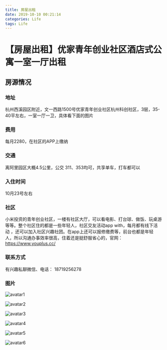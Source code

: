 ```yaml
---
title: 房屋出租
date: 2019-10-10 00:21:14
categories: Life
tags: Life
---
```

# 【房屋出租】优家青年创业社区酒店式公寓一室一厅出租
## 房源情况
### 地址
杭州西溪园区附近，文一西路1500号优家青年创业社区杭州科创社区，3层，35-40平左右，一室一厅一卫，具体看下面的图片

### 费用
每月2280，在社区的APP上缴纳

### 交通
离阿里园区大概4.5公里，公交 311、353均可，共享单车，打车都可以

### 入住时间
10月23号左右

### 社区
小米投资的青年创业社区，一楼有社区大厅，可以看电影、打台球、做饭、玩桌游等等。整个社区住的都是一些年轻人，社区交友活动app with，每月都有线下活动 ，还可以加入社区兴趣社团。在app上还可以报修缴费等，前台也都是年轻人，所以沟通办事效率很高，住着还是挺舒服省心的，官网：https://www.youplus.cc/

### 联系方式
有兴趣私聊微信、电话： 18719256278

### 图片
![avatar1](https://s2.ax1x.com/2019/10/10/uoV0eJ.md.png)

![avatar2](https://s2.ax1x.com/2019/10/10/uoEoxU.md.jpg)

![avatar3](https://s2.ax1x.com/2019/10/10/uoVBw9.md.jpg)

![avatar4](https://s2.ax1x.com/2019/10/10/uoVyJx.md.jpg)

![avatar5](https://s2.ax1x.com/2019/10/10/uoV6W6.md.jpg)

![avatar6](https://s2.ax1x.com/2019/10/10/uoVdL4.jpg)
